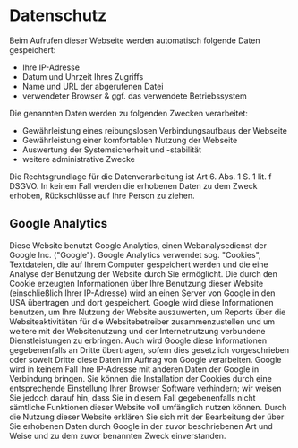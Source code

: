 # Datenschutz

Beim Aufrufen dieser Webseite werden automatisch folgende Daten gespeichert:

- Ihre IP-Adresse
- Datum und Uhrzeit Ihres Zugriffs
- Name und URL der abgerufenen Datei
- verwendeter Browser & ggf. das verwendete Betriebssystem

Die genannten Daten werden zu folgenden Zwecken verarbeitet:

- Gewährleistung eines reibungslosen Verbindungsaufbaus der Webseite
- Gewährleistung einer komfortablen Nutzung der Webseite
- Auswertung der Systemsicherheit und -stabilität
- weitere administrative Zwecke

Die Rechtsgrundlage für die Datenverarbeitung ist Art 6. Abs. 1 S. 1 lit. f DSGVO. In keinem Fall werden die erhobenen Daten zu dem Zweck erhoben, Rückschlüsse auf Ihre Person zu ziehen.

## Google Analytics

Diese Website benutzt Google Analytics, einen Webanalysedienst der Google Inc. ("Google"). Google Analytics verwendet sog. "Cookies", Textdateien, die auf Ihrem Computer gespeichert werden und die eine Analyse der Benutzung der Website durch Sie ermöglicht. Die durch den Cookie erzeugten Informationen über Ihre Benutzung dieser Website (einschließlich Ihrer IP-Adresse) wird an einen Server von Google in den USA übertragen und dort gespeichert. Google wird diese Informationen benutzen, um Ihre Nutzung der Website auszuwerten, um Reports über die Websiteaktivitäten für die Websitebetreiber zusammenzustellen und um weitere mit der Websitenutzung und der Internetnutzung verbundene Dienstleistungen zu erbringen. Auch wird Google diese Informationen gegebenenfalls an Dritte übertragen, sofern dies gesetzlich vorgeschrieben oder soweit Dritte diese Daten im Auftrag von Google verarbeiten. Google wird in keinem Fall Ihre IP-Adresse mit anderen Daten der Google in Verbindung bringen. Sie können die Installation der Cookies durch eine entsprechende Einstellung Ihrer Browser Software verhindern; wir weisen Sie jedoch darauf hin, dass Sie in diesem Fall gegebenenfalls nicht sämtliche Funktionen dieser Website voll umfänglich nutzen können. Durch die Nutzung dieser Website erklären Sie sich mit der Bearbeitung der über Sie erhobenen Daten durch Google in der zuvor beschriebenen Art und Weise und zu dem zuvor benannten Zweck einverstanden.
